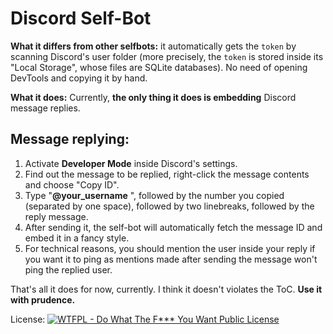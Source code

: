 # Discord Self-Bot

**What it differs from other selfbots:** it automatically gets the `token` by scanning  Discord's user folder (more precisely, the `token` is stored inside its "Local Storage", whose files are SQLite databases). No need of opening DevTools and copying it by hand.

**What it does:** Currently, **the only thing it does is embedding** Discord message replies. 

## Message replying:

1. Activate **Developer Mode** inside Discord's settings. 
2. Find out the message to be replied, right-click the message contents and choose "Copy ID". 
3. Type "**@your_username** ", followed by the number you copied (separated by one space), followed by two linebreaks, followed by the reply message. 
4. After sending it, the self-bot will automatically fetch the message ID and embed it in a fancy style.
5. For technical reasons, you should mention the user inside your reply if you want it to ping as mentions made after sending the message won't ping the replied user.

That's all it does for now, currently. I think it doesn't violates the ToC. **Use it with prudence.**

License: [![WTFPL - Do What The F*** You Want Public License](http://www.wtfpl.net/wp-content/uploads/2012/12/wtfpl-badge-2.png)](http://www.wtfpl.net/)
